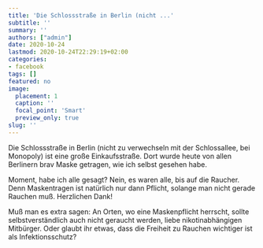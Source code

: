 ```yaml
---
title: 'Die Schlossstraße in Berlin (nicht ...'
subtitle: ''
summary: ''
authors: ["admin"]
date: 2020-10-24
lastmod: 2020-10-24T22:29:19+02:00
categories:
- facebook
tags: []
featured: no
image:
  placement: 1
  caption: ''
  focal_point: 'Smart'
  preview_only: true
slug: ''
---
```

Die Schlossstraße in Berlin (nicht zu verwechseln mit der Schlossallee, bei Monopoly) ist eine große Einkaufsstraße. Dort wurde heute von allen Berlinern brav Maske getragen, wie ich selbst gesehen habe. 

Moment, habe ich alle gesagt? Nein, es waren alle, bis auf die Raucher. Denn Maskentragen ist natürlich nur dann Pflicht, solange man nicht gerade Rauchen muß. Herzlichen Dank!

Muß man es extra sagen: An Orten, wo eine Maskenpflicht herrscht, sollte selbstverständlich auch nicht geraucht werden, liebe nikotinabhängigen Mitbürger. Oder glaubt ihr etwas, dass die Freiheit zu Rauchen wichtiger ist als Infektionsschutz?

